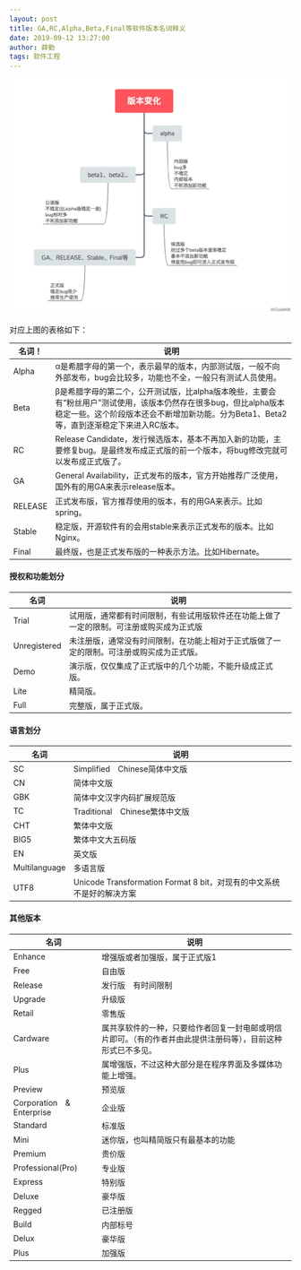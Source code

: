 ```yaml
---
layout: post
title: GA,RC,Alpha,Beta,Final等软件版本名词释义
date: 2019-09-12 13:27:00
author: 薛勤
tags: 软件工程
---
```

![](./20190912GARCAlphaBetaFinal等软件版本名词释义/006y8mN6ly1g6vptfgg6lj30zw0u076m.jpg)

对应上图的表格如下：

| 名词！    | 说明                                                         |
| ------- | ------------------------------------------------------------ |
| Alpha   | α是希腊字母的第一个，表示最早的版本，内部测试版，一般不向外部发布，bug会比较多，功能也不全，一般只有测试人员使用。 |
| Beta    | β是希腊字母的第二个，公开测试版，比alpha版本晚些，主要会有“粉丝用户”测试使用，该版本仍然存在很多bug，但比alpha版本稳定一些。这个阶段版本还会不断增加新功能。分为Beta1、Beta2等，直到逐渐稳定下来进入RC版本。 |
| RC      | Release Candidate，发行候选版本，基本不再加入新的功能，主要修复bug。是最终发布成正式版的前一个版本，将bug修改完就可以发布成正式版了。 |
| GA      | General Availability，正式发布的版本，官方开始推荐广泛使用，国外有的用GA来表示release版本。 |
| RELEASE | 正式发布版，官方推荐使用的版本，有的用GA来表示。比如spring。 |
| Stable  | 稳定版，开源软件有的会用stable来表示正式发布的版本。比如Nginx。 |
| Final   | 最终版，也是正式发布版的一种表示方法。比如Hibernate。        |

#### 授权和功能划分

| 名词         | 说明                                                         |
| ------------ | ------------------------------------------------------------ |
| Trial        | 试用版，通常都有时间限制，有些试用版软件还在功能上做了一定的限制。可注册或购买成为正式版 |
| Unregistered | 未注册版，通常没有时间限制，在功能上相对于正式版做了一定的限制。可注册或购买成为正式版。 |
| Demo         | 演示版，仅仅集成了正式版中的几个功能，不能升级成正式版。     |
| Lite         | 精简版。                                                     |
| Full         | 完整版，属于正式版。                                         |

#### 语言划分

| 名词          | 说明                                                         |
| ------------- | ------------------------------------------------------------ |
| SC            | Simplified　Chinese简体中文版                                |
| CN            | 简体中文版                                                   |
| GBK           | 简体中文汉字内码扩展规范版                                   |
| TC            | Traditional　Chinese繁体中文版                               |
| CHT           | 繁体中文版                                                   |
| BIG5          | 繁体中文大五码版                                             |
| EN            | 英文版                                                       |
| Multilanguage | 多语言版                                                     |
| UTF8          | Unicode Transformation Format 8 bit，对现有的中文系统不是好的解决方案 |

#### 其他版本

| 名词                       | 说明                                                         |
| -------------------------- | ------------------------------------------------------------ |
| Enhance                    | 增强版或者加强版，属于正式版1                                |
| Free                       | 自由版                                                       |
| Release                    | 发行版　有时间限制                                           |
| Upgrade                    | 升级版                                                       |
| Retail                     | 零售版                                                       |
| Cardware                   | 属共享软件的一种，只要给作者回复一封电邮或明信片即可。（有的作者并由此提供注册码等），目前这种形式已不多见。 |
| Plus                       | 属增强版，不过这种大部分是在程序界面及多媒体功能上增强。     |
| Preview                    | 预览版                                                       |
| Corporation　&　Enterprise | 企业版                                                       |
| Standard                   | 标准版                                                       |
| Mini                       | 迷你版，也叫精简版只有最基本的功能                           |
| Premium                    | 贵价版                                                       |
| Professional(Pro)          | 专业版                                                       |
| Express                    | 特别版                                                       |
| Deluxe                     | 豪华版                                                       |
| Regged                     | 已注册版                                                     |
| Build                      | 内部标号                                                     |
| Delux                      | 豪华版                                                       |
| Plus                       | 加强版                                                       |


